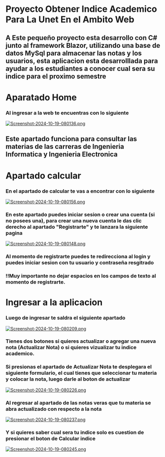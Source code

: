 #  Proyecto Obtener Indice Academico Para La Unet En el Ambito Web
## A Este pequeño proyecto esta desarrollo con C# junto al framework Blazor, utilizando una base de datos MySql para almacenar las notas y los usuarios, esta aplicacion esta desarrolllada para ayudar a los estudiantes a conocer cual sera su indice para el proximo semestre

# Aparatado Home

### Al ingresar a la web te encuentras con lo siguiente 

[![Screenshot-2024-10-19-080136.png](https://i.postimg.cc/sX6Nj2wx/Screenshot-2024-10-19-080136.png)](https://postimg.cc/Q97bSjLZ)

## Este apartado funciona para consultar las materias de las carreras de Ingenieria Informatica y Ingenieria Electronica

# Apartado calcular

### En el apartado de calcular te vas a encontrar con lo siguiente

[![Screenshot-2024-10-19-080156.png](https://i.postimg.cc/Z542xXBT/Screenshot-2024-10-19-080156.png)](https://postimg.cc/WhY52WwK)

### En este apartado puedes iniciar sesion o crear una cuenta (si no posees una), para crear una nueva cuenta le das clic derecho al apartado "Registrarte" y te lanzara la siguiente pagina

[![Screenshot-2024-10-19-080148.png](https://i.postimg.cc/K8frSH9v/Screenshot-2024-10-19-080148.png)](https://postimg.cc/nXsQq0b6)

### Al momento de registrarte puedes te redirecciona al login y puedes iniciar sesion con tu usuario y contraseña resgitrado
### !!Muy importante no dejar espacios en los campos de texto al momento de registrarte.

# Ingresar a la aplicacion

### Luego de ingresar te saldra el siguiente apartado

[![Screenshot-2024-10-19-080209.png](https://i.postimg.cc/JzrYkJv0/Screenshot-2024-10-19-080209.png)](https://postimg.cc/GHfj0Bcn)

### Tienes dos botones si quieres actualizar o agregar una nueva nota (Actualizar Nota) o si quieres vizualizar tu indice academico.
### Si presionas el apartado de Actualizar Nota te desplegara el siguiente formulario, el cual tienes que seleccionar tu materia y colocar la nota, luego darle al boton de actualizar

[![Screenshot-2024-10-19-080226.png](https://i.postimg.cc/wTV0gMMp/Screenshot-2024-10-19-080226.png)](https://postimg.cc/0bzpC87W)

### Al regresar al apartado de las notas veras que tu materia se abra actualizado con respecto a la nota

[![Screenshot-2024-10-19-080237.png](https://i.postimg.cc/yYVyQKPr/Screenshot-2024-10-19-080237.png)](https://postimg.cc/w3GNMSnh)

### Y si quieres saber cual sera tu indice solo es cuestion de presionar el boton de Calcular indice

[![Screenshot-2024-10-19-080245.png](https://i.postimg.cc/44135Rnd/Screenshot-2024-10-19-080245.png)](https://postimg.cc/bds8yMxc)
